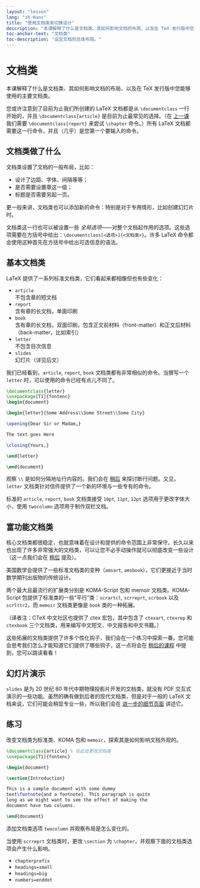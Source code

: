 ```yaml
---
layout: "lesson"
lang: "zh-Hans"
title: "使用文档类来切换设计"
description: "本课解释了什么是文档类、其如何影响文档的布局、以及在 TeX 发行版中您能够使用的主要文档类。"
toc-anchor-text: "文档类"
toc-description: "设定文档的总体布局。"
---
```


# 文档类

<span
  class="summary">本课解释了什么是文档类、其如何影响文档的布局、以及在 TeX 发行版中您能够使用的主要文档类。</span>

您或许注意到了目前为止我们所创建的 LaTeX 文档都是从 `\documentclass` 一行开始的，并且 `\documentclass{article}` 是目前为止最常见的选择。（在 [上一课](lesson-04) 我们需要 `\documentclass{report}` 来尝试 `\chapter` 命令。）所有 LaTeX 文档都需要这一行命令，并且（几乎）是您第一个要输入的命令。

## 文档类做了什么

文档类设置了文档的一般布局，比如：

- 设计了边距、字体、间隔等等；
- 是否需要设置章这一级；
- 标题是否需要另起一页。

更一般来讲，文档类也可以添加新的命令：特别是对于专用情形，比如创建幻灯片时。

文档类这一行也可以被设置一些 _全局选项_——对整个文档起作用的选项。这些选项需要在方括号中给出：`\documentclass[<选项>]{<文档类>}`。许多 LaTeX 命令都会使用这种首先在方括号中给出可选信息的语法。

## 基本文档类

LaTeX 提供了一系列标准文档类，它们看起来都相像但也有些变化：

- `article`  
  不包含章的短文档
- `report`  
  含有章的长文档，单面印刷
- `book`  
  含有章的长文档，双面印刷，包含正文前材料（front-matter）和正文后材料（back-matter，比如索引）
- `letter`  
  不包含目次信息
- `slides`  
  幻灯片（详见后文）

我们已经看到，`article`, `report`, `book` 文档类都有非常相似的命令。当撰写一个 `letter` 时，可以使用的命令已经有点儿不同了。

```latex
\documentclass{letter}
\usepackage[T1]{fontenc}
\begin{document}

\begin{letter}{Some Address\\Some Street\\Some City}

\opening{Dear Sir or Madam,}

The text goes Here

\closing{Yours,}

\end{letter}

\end{document}
```

观察 `\\` 是如何分隔地址行内容的。我们会在 [稍后](lesson-11) 来探讨断行问题。又见， `letter` 文档类针对信件提供了一个新的环境与一些专有的命令。

标准的 `article`, `report`, `book` 文档类接受 `10pt`, `11pt`, `12pt` 选项用于更改字体大小，使用 `twocolumn` 选项用于制作双栏文档。

## 富功能文档类

核心文档类都很稳定，也就意味着在设计和提供的命令范围上非常保守。长久以来也出现了许多非常强大的文档类，可以让您不必手动操作就可以彻底改变一些设计（这一点我们会在 [稍后](lesson-11) 提及）。

美国数学会提供了一些标准文档类的变种（`amsart`, `amsbook`），它们更接近于当时数学期刊出版物的传统设计。

两个最大且最流行的扩展类分别是 KOMA-Script 包和 memoir 文档类。KOMA-Script 包提供了标准类的一些“平行”类：`scrartcl`, `scrreprt`, `scrbook` 以及 `scrlttr2`，而 `memoir` 文档类更像是 `book` 类的一种拓展。

（译者注：CTeX 中文社区也提供了 ctex 宏包，其中包含了 `ctexart`, `ctexrep` 和 `ctexbook` 三个文档类，用来编写中文短文、中文报告和中文书籍。）

这些拓展的文档类提供了许多个性化钩子，我们会在一个练习中探索一番。您可能会思考我们怎么才能知道它们提供了哪些钩子，这一点将会在 [稍后的课程](lesson-16) 中提到，您可以跳读看看！

## 幻灯片演示

`slides` 是为 20 世纪 80 年代中期物理投影片开发的文档类，就没有 PDF 交互式演示的一些功能。虽然的确有做到后者的现代文档类，但是对于一般的 LaTeX 文档来说，它们可能会稍显专业一些，所以我们会在 [进一步的细节页面](more-05) 讲述它。

## 练习

改变文档类为标准类、KOMA 包和 `memoir`，探索其是如何影响文档外观的。

```latex
\documentclass{article} % 在此处更改文档类
\usepackage[T1]{fontenc}

\begin{document}

\section{Introduction}

This is a sample document with some dummy
text\footnote{and a footnote}. This paragraph is quite
long as we might want to see the effect of making the
document have two columns.

\end{document}
```

添加文档类选项 `twocolumn` 并观察布局是怎么变化的。

当使用 `scrreprt` 文档类时，更改 `\section` 为 `\chapter`，并观察下面的文档类选项会产生什么影响。

- `chapterprefix`
- `headings=small`
- `headings=big`
- `numbers=enddot`
